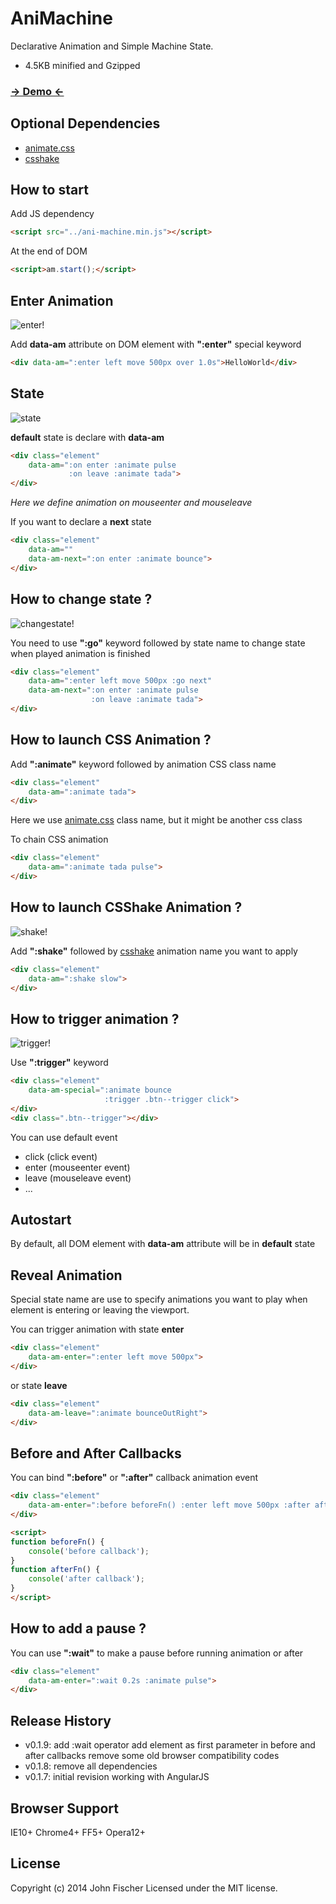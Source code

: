 AniMachine
==========
Declarative Animation and Simple Machine State.
- 4.5KB minified and Gzipped

### [→ Demo ←](http://jfroffice.github.io/ani-machine/)

Optional Dependencies
---------------------
- [animate.css](http://daneden.github.io/animate.css/)
- [csshake](http://elrumordelaluz.github.io/csshake/)

How to start 
------------ 
Add JS dependency
```html
<script src="../ani-machine.min.js"></script>
```

At the end of DOM
```html
<script>am.start();</script>
```

Enter Animation
---------------
![enter!](https://github.com/jfroffice/ani-machine/raw/master/tuts/enter.gif)

Add __data-am__ attribute on DOM element with __":enter"__ special keyword
```html
<div data-am=":enter left move 500px over 1.0s">HelloWorld</div>
```

State
-----
![state](https://github.com/jfroffice/ani-machine/raw/master/tuts/state.gif)

__default__ state is declare with __data-am__
```html
<div class="element" 
	data-am=":on enter :animate pulse
			 :on leave :animate tada">
</div>
```
_Here we define animation on mouseenter and mouseleave_

If you want to declare a __next__ state
```html
<div class="element" 
	data-am=""
 	data-am-next=":on enter :animate bounce">
</div>
```

How to change state ?
---------------------
![changestate!](https://github.com/jfroffice/ani-machine/raw/master/tuts/changestate.gif)

You need to use __":go"__ keyword followed by state name to change state when played animation is finished
```html
<div class="element" 
	data-am=":enter left move 500px :go next"
	data-am-next=":on enter :animate pulse
				  :on leave :animate tada">
</div>
```

How to launch CSS Animation ?
---------------------------
Add __":animate"__ keyword followed by animation CSS class name
```html
<div class="element" 
	data-am=":animate tada">
</div>
```
Here we use [animate.css](http://daneden.github.io/animate.css/) class name, but it might be another css class

To chain CSS animation 
```html
<div class="element" 
	data-am=":animate tada pulse">
</div>
```

How to launch CSShake Animation ?
---------------------------
![shake!](https://github.com/jfroffice/ani-machine/raw/master/tuts/shake.gif)

Add __":shake"__ followed by [csshake](http://elrumordelaluz.github.io/csshake/) animation name you want to apply
```html
<div class="element" 
	data-am=":shake slow">
</div>
```

How to trigger animation ?
------------------------
![trigger!](https://github.com/jfroffice/ani-machine/raw/master/tuts/trigger.gif)

Use __":trigger"__ keyword
```html
<div class="element" 
	data-am-special=":animate bounce
					 :trigger .btn--trigger click">
</div>
<div class=".btn--trigger"></div>
```
You can use default event 
- click (click 	    event)
- enter (mouseenter event)
- leave (mouseleave event)
- ...

Autostart
---------
By default, all DOM element with __data-am__ attribute will be in __default__ state

Reveal Animation
----------------

Special state name are use to specify animations you want to play when element is entering or leaving the viewport.

You can trigger animation with state __enter__
```html
<div class="element" 
	data-am-enter=":enter left move 500px">
</div>
```
or state __leave__
```html
<div class="element" 
	data-am-leave=":animate bounceOutRight">
</div>
```

Before and After Callbacks
--------------------------

You can bind __":before"__ or __":after"__ callback animation event
```html
<div class="element" 
	data-am-enter=":before beforeFn() :enter left move 500px :after afterFn()">
</div>
```

```html
<script>
function beforeFn() {
	console('before callback');
}
function afterFn() {
	console('after callback');
}
</script>
```

How to add a pause ?
------------------
You can use __":wait"__ to make a pause before running animation or after
```html
<div class="element" 
	data-am-enter=":wait 0.2s :animate pulse">
</div>
```

Release History
---------------
- v0.1.9: 
	add :wait operator
	add element as first parameter in before and after callbacks
	remove some old browser compatibility codes
- v0.1.8: remove all dependencies
- v0.1.7: initial revision working with AngularJS

Browser Support
---------------
IE10+
Chrome4+
FF5+
Opera12+

License
-------
Copyright (c) 2014 John Fischer
Licensed under the MIT license.
